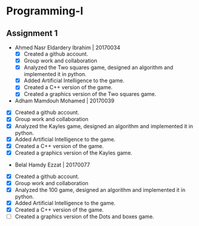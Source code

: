 # Programming-I
## Assignment 1
- Ahmed Nasr Eldardery Ibrahim | 20170034
  - [x] Created a github account.
  - [x] Group work and collaboration
  - [x] Analyzed the Two squares game, designed an algorithm and implemented it in python.
  - [x] Added Artificial Intelligence to the game.
  - [x] Created a C++ version of the game.
  - [x] Created a graphics version of the Two squares game.

- Adham Mamdouh Mohamed | 20170039
 - [x] Created a github account.
 - [x] Group work and collaboration
 - [x] Analyzed the Kayles game, designed an algorithm and implemented it in python.
 - [x] Added Artificial Intelligence to the game.
 - [x] Created a C++ version of the game.
 - [x] Created a graphics version of the Kayles game.

- Belal Hamdy Ezzat | 20170077
 - [x] Created a github account.
 - [x] Group work and collaboration
 - [x] Analyzed the 100 game, designed an algorithm and implemented it in python.
 - [x] Added Artificial Intelligence to the game.
 - [x] Created a C++ version of the game.
 - [ ] Created a graphics version of the Dots and boxes game.
